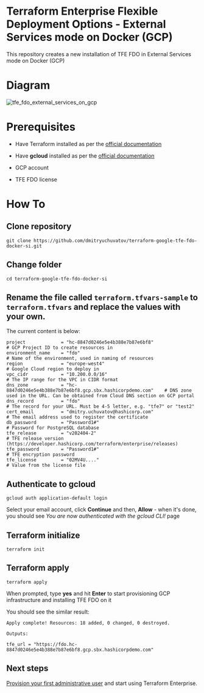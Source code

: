 # Terraform Enterprise Flexible Deployment Options - External Services mode on Docker (GCP)

This repository creates a new installation of TFE FDO in External Services mode on Docker (GCP)

# Diagram

![tfe_fdo_external_services_on_gcp](https://github.com/dmitryuchuvatov/terraform-google-tfe-fdo-docker-si/assets/119931089/4798d52c-8a18-451c-8ba2-d92f52e985eb)


# Prerequisites
+ Have Terraform installed as per the [official documentation](https://developer.hashicorp.com/terraform/tutorials/aws-get-started/install-cli)

+ Have **gcloud** installed as per the [official documentation](https://cloud.google.com/sdk/docs/install)

+ GCP account

+ TFE FDO license

# How To

## Clone repository

```
git clone https://github.com/dmitryuchuvatov/terraform-google-tfe-fdo-docker-si.git
```

## Change folder

```
cd terraform-google-tfe-fdo-docker-si
```

## Rename the file called `terraform.tfvars-sample` to `terraform.tfvars` and replace the values with your own.
The current content is below:

```
project             = "hc-8847d0246e5e4b388e7b87e6bf8"                              # GCP Project ID to create resources in
environment_name    = "fdo"                                                         # Name of the environment, used in naming of resources
region              = "europe-west4"                                                # Google Cloud region to deploy in
vpc_cidr            = "10.200.0.0/16"                                               # The IP range for the VPC in CIDR format
dns_zone            = "hc-8847d0246e5e4b388e7b87e6bf8.gcp.sbx.hashicorpdemo.com"    # DNS zone used in the URL. Can be obtained from Cloud DNS section on GCP portal
dns_record          = "fdo"                                                         # The record for your URL. Must be 4-5 letter, e.g. "tfe7" or "test2"
cert_email          = "dmitry.uchuvatov@hashicorp.com"                              # The email address used to register the certificate
db_password         = "Password1#"                                                  # Password for PostgreSQL database   
tfe_release         = "v202404-2"                                                   # TFE release version (https://developer.hashicorp.com/terraform/enterprise/releases)
tfe_password        = "Password1#"                                                  # TFE encryption password                         
tfe_license         = "02MV4U...."                                                  # Value from the license file
```

## Authenticate to gcloud

```
gcloud auth application-default login
```

Select your email account, click **Continue** and then, **Allow** - when it's done, you should see *You are now authenticated with the gcloud CLI!* page

## Terraform initialize

```
terraform init
```

## Terraform apply

```
terraform apply
```

When prompted, type **yes** and hit **Enter** to start provisioning GCP infrastructure and installing TFE FDO on it

You should see the similar result:

```
Apply complete! Resources: 18 added, 0 changed, 0 destroyed.

Outputs:

tfe_url = "https://fdo.hc-8847d0246e5e4b388e7b87e6bf8.gcp.sbx.hashicorpdemo.com"
```

## Next steps

[Provision your first administrative user](https://developer.hashicorp.com/terraform/enterprise/flexible-deployments/install/initial-admin-user) and start using Terraform Enterprise.
